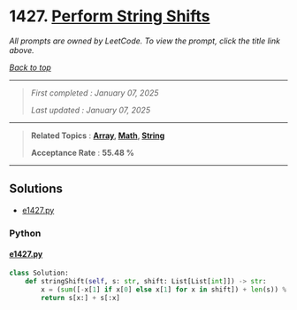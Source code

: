 # 1427. [Perform String Shifts](<https://leetcode.com/problems/perform-string-shifts>)

*All prompts are owned by LeetCode. To view the prompt, click the title link above.*

*[Back to top](<../README.md>)*

------

> *First completed : January 07, 2025*
>
> *Last updated : January 07, 2025*

------

> **Related Topics** : **[Array](<by_topic/Array.md>), [Math](<by_topic/Math.md>), [String](<by_topic/String.md>)**
>
> **Acceptance Rate** : **55.48 %**

------

## Solutions

- [e1427.py](<../my-submissions/e1427.py>)
### Python
#### [e1427.py](<../my-submissions/e1427.py>)
```Python
class Solution:
    def stringShift(self, s: str, shift: List[List[int]]) -> str:
        x = (sum([-x[1] if x[0] else x[1] for x in shift]) + len(s)) % len(s)
        return s[x:] + s[:x]

```


